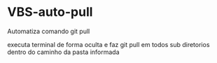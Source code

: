 # VBS-auto-pull
Automatiza comando git pull

executa terminal de forma oculta e faz git pull em todos sub diretorios dentro do caminho da pasta informada
